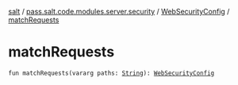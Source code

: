 [salt](../../index.md) / [pass.salt.code.modules.server.security](../index.md) / [WebSecurityConfig](index.md) / [matchRequests](./match-requests.md)

# matchRequests

`fun matchRequests(vararg paths: `[`String`](https://kotlinlang.org/api/latest/jvm/stdlib/kotlin/-string/index.html)`): `[`WebSecurityConfig`](index.md)